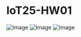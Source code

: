 # IoT25-HW01

![Image](https://github.com/user-attachments/assets/0cdb8b8a-2fd1-4606-87f9-4f21913d4c6c)
![Image](https://github.com/user-attachments/assets/b958ede5-3d85-456f-95bf-39449eec4019)
![Image](https://github.com/user-attachments/assets/336da851-b711-4ad5-8ce7-cfdc019f7154)
